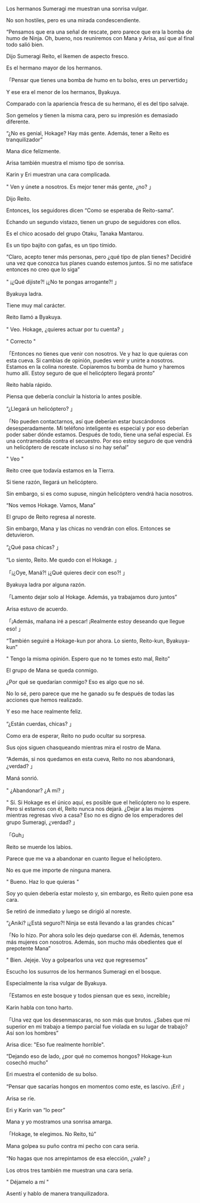 
Los hermanos Sumeragi me muestran una sonrisa vulgar.

No son hostiles, pero es una mirada condescendiente.

“Pensamos que era una señal de rescate, pero parece que era la bomba de humo de Ninja. Oh, bueno, nos reuniremos con Mana y Arisa, así que al final todo salió bien.

Dijo Sumeragi Reito, el Ikemen de aspecto fresco.

Es el hermano mayor de los hermanos.

「Pensar que tienes una bomba de humo en tu bolso, eres un pervertido」

Y ese era el menor de los hermanos, Byakuya.

Comparado con la apariencia fresca de su hermano, él es del tipo salvaje.

Son gemelos y tienen la misma cara, pero su impresión es demasiado diferente.

“¿No es genial, Hokage? Hay más gente. Además, tener a Reito es tranquilizador”

Mana dice felizmente.

Arisa también muestra el mismo tipo de sonrisa.

Karin y Eri muestran una cara complicada.

" Ven y únete a nosotros. Es mejor tener más gente, ¿no? 」

Dijo Reito.

Entonces, los seguidores dicen “Como se esperaba de Reito-sama”.

Echando un segundo vistazo, tienen un grupo de seguidores con ellos.

Es el chico acosado del grupo Otaku, Tanaka Mantarou.

Es un tipo bajito con gafas, es un tipo tímido.

“Claro, acepto tener más personas, pero ¿qué tipo de plan tienes? Decidiré una vez que conozca tus planes cuando estemos juntos. Si no me satisface entonces no creo que lo siga”

" ¡¿Qué dijiste?! ¡¿No te pongas arrogante?! 」

Byakuya ladra.

Tiene muy mal carácter.

Reito llamó a Byakuya.

" Veo. Hokage, ¿quieres actuar por tu cuenta? 」

" Correcto "

「Entonces no tienes que venir con nosotros. Ve y haz lo que quieras con esta cueva. Si cambias de opinión, puedes venir y unirte a nosotros. Estamos en la colina noreste. Copiaremos tu bomba de humo y haremos humo allí. Estoy seguro de que el helicóptero llegará pronto”

Reito habla rápido.

Piensa que debería concluir la historia lo antes posible.

“¿Llegará un helicóptero? 」

「No pueden contactarnos, así que deberían estar buscándonos desesperadamente. Mi teléfono inteligente es especial y por eso deberían poder saber dónde estamos. Después de todo, tiene una señal especial. Es una contramedida contra el secuestro. Por eso estoy seguro de que vendrá un helicóptero de rescate incluso si no hay señal”

" Veo "

Reito cree que todavía estamos en la Tierra.

Si tiene razón, llegará un helicóptero.

Sin embargo, si es como supuse, ningún helicóptero vendrá hacia nosotros.

“Nos vemos Hokage. Vamos, Mana”

El grupo de Reito regresa al noreste.

Sin embargo, Mana y las chicas no vendrán con ellos. Entonces se detuvieron.

“¿Qué pasa chicas? 」

“Lo siento, Reito. Me quedo con el Hokage. 」

「¡¿Oye, Maná?! ¡¿Qué quieres decir con eso?! 」

Byakuya ladra por alguna razón.

「Lamento dejar solo al Hokage. Además, ya trabajamos duro juntos”

Arisa estuvo de acuerdo.

「¡Además, mañana iré a pescar! ¡Realmente estoy deseando que llegue eso! 」

“También seguiré a Hokage-kun por ahora. Lo siento, Reito-kun, Byakuya-kun”

" Tengo la misma opinión. Espero que no te tomes esto mal, Reito”

El grupo de Mana se queda conmigo.

¿Por qué se quedarían conmigo? Eso es algo que no sé.

No lo sé, pero parece que me he ganado su fe después de todas las acciones que hemos realizado.

Y eso me hace realmente feliz.

“¿Están cuerdas, chicas? 」

Como era de esperar, Reito no pudo ocultar su sorpresa.

Sus ojos siguen chasqueando mientras mira el rostro de Mana.

“Además, si nos quedamos en esta cueva, Reito no nos abandonará, ¿verdad? 」

Maná sonrió.

" ¿Abandonar? ¿A mí? 」

" Sí. Si Hokage es el único aquí, es posible que el helicóptero no lo espere. Pero si estamos con él, Reito nunca nos dejará. ¿Dejar a las mujeres mientras regresas vivo a casa? Eso no es digno de los emperadores del grupo Sumeragi, ¿verdad? 」

「Guh」

Reito se muerde los labios.

Parece que me va a abandonar en cuanto llegue el helicóptero.

No es que me importe de ninguna manera.

" Bueno. Haz lo que quieras "

Soy yo quien debería estar molesto y, sin embargo, es Reito quien pone esa cara.

Se retiró de inmediato y luego se dirigió al noreste.

“¿Aniki? ¡¿Está seguro?! Ninja se está llevando a las grandes chicas”

「No lo hizo. Por ahora solo les dejo quedarse con él. Además, tenemos más mujeres con nosotros. Además, son mucho más obedientes que el prepotente Mana”

" Bien. Jejeje. Voy a golpearlos una vez que regresemos”

Escucho los susurros de los hermanos Sumeragi en el bosque.

Especialmente la risa vulgar de Byakuya.

「Estamos en este bosque y todos piensan que es sexo, increíble」

Karin habla con tono harto.

「Una vez que los desenmascaras, no son más que brutos. ¿Sabes que mi superior en mi trabajo a tiempo parcial fue violada en su lugar de trabajo? Así son los hombres”

Arisa dice: "Eso fue realmente horrible".

“Dejando eso de lado, ¿por qué no comemos hongos? Hokage-kun cosechó mucho”

Eri muestra el contenido de su bolso.

“Pensar que sacarías hongos en momentos como este, es lascivo. ¡Eri! 」

Arisa se ríe.

Eri y Karin van “lo peor”

Mana y yo mostramos una sonrisa amarga.

「Hokage, te elegimos. No Reito, tú”

Mana golpea su puño contra mi pecho con cara seria.

“No hagas que nos arrepintamos de esa elección, ¿vale? 」

Los otros tres también me muestran una cara seria.

" Déjamelo a mí "

Asentí y hablo de manera tranquilizadora.